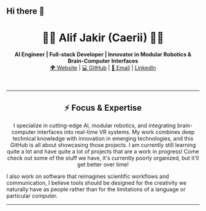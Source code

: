 ## Hi there 👋

<!-- HEADER -->
<h1 align="center">👨‍💻 Alif Jakir (Caerii) 👨‍💻</h1>
<p align="center">
  <strong>AI Engineer | Full-stack Developer | Innovator in Modular Robotics & Brain-Computer Interfaces</strong><br>
  <a href="https://alifjakir.com">🌍 Website</a> | 
  <a href="https://github.com/Caerii">💻 GitHub</a> | 
  <a href="mailto:alif@halcyox.com">📧 Email</a> | 
  <a href="https://www.linkedin.com/in/alif-jakir">LinkedIn</a>
</p>
<br>

---

<!-- FOCUS -->
<h2 align="center">⚡ Focus & Expertise</h2>
<p align="center">
I specialize in cutting-edge AI, modular robotics, and integrating brain-computer interfaces into real-time VR systems. My work combines deep technical knowledge with innovation in emerging technologies, and this GitHub is all about showcasing those projects. I am currently still learning quite a lot and have quite a lot of projects that are a work in progress! Come check out some of the stuff we have, it's currently poorly organized, but it'll get better over time!

I also work on software that reimagines scientific workflows and communication, I believe tools should be designed for the creativity we naturally have as people rather than for the limitations of a language or particular computer.

</p>

---

